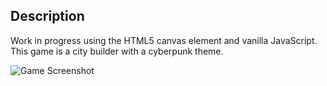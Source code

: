 ## Description

Work in progress using the HTML5 canvas element and vanilla JavaScript.
This game is a city builder with a cyberpunk theme.

![Game Screenshot](https://i.imgur.com/nlfFppC.png)
